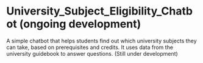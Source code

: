 # University_Subject_Eligibility_Chatbot (ongoing development)
A simple chatbot that helps students find out which university subjects they can take, based on prerequisites and credits. It uses data from the university guidebook to answer questions. (Still under development)
